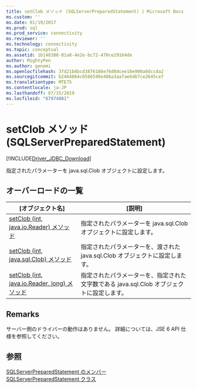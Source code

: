 ```yaml
---
title: setClob メソッド (SQLServerPreparedStatement) | Microsoft Docs
ms.custom: ''
ms.date: 01/19/2017
ms.prod: sql
ms.prod_service: connectivity
ms.reviewer: ''
ms.technology: connectivity
ms.topic: conceptual
ms.assetid: 1b148388-01a8-4e2e-bc72-470ce29164de
author: MightyPen
ms.author: genemi
ms.openlocfilehash: 3fd21b8bcd3876186e76d0dcee10e900a0dccda2
ms.sourcegitcommit: b2464064c0566590e486a3aafae6d67ce2645cef
ms.translationtype: MTE75
ms.contentlocale: ja-JP
ms.lasthandoff: 07/15/2019
ms.locfileid: "67974801"
---
```

# <a name="setclob-method-sqlserverpreparedstatement"></a>setClob メソッド (SQLServerPreparedStatement)
[!INCLUDE[Driver_JDBC_Download](../../../includes/driver_jdbc_download.md)]

  指定されたパラメーターを java.sql.Clob オブジェクトに設定します。  
  
## <a name="overload-list"></a>オーバーロードの一覧  
  
|[オブジェクト名]|[説明]|  
|----------|-----------------|  
|[setClob &#40;int, java.io.Reader&#41; メソッド](../../../connect/jdbc/reference/setclob-method-int-java-io-reader.md)|指定されたパラメーターを java.sql.Clob オブジェクトに設定します。|  
|[setClob &#40;int, java.sql.Clob&#41; メソッド](../../../connect/jdbc/reference/setclob-method-int-java-sql-clob.md)|指定されたパラメーターを、渡された java.sql.Clob オブジェクトに設定します。|  
|[setClob &#40;int, java.io.Reader, long&#41; メソッド](../../../connect/jdbc/reference/setclob-method-int-java-io-reader-long.md)|指定されたパラメーターを、指定された文字数である java.sql.Clob オブジェクトに設定します。|  
  
## <a name="remarks"></a>Remarks  
 サーバー側のドライバーの動作はありません。 詳細については、JSE 6 API 仕様を参照してください。  
  
## <a name="see-also"></a>参照  
 [SQLServerPreparedStatement のメンバー](../../../connect/jdbc/reference/sqlserverpreparedstatement-members.md)   
 [SQLServerPreparedStatement クラス](../../../connect/jdbc/reference/sqlserverpreparedstatement-class.md)  
  
  
